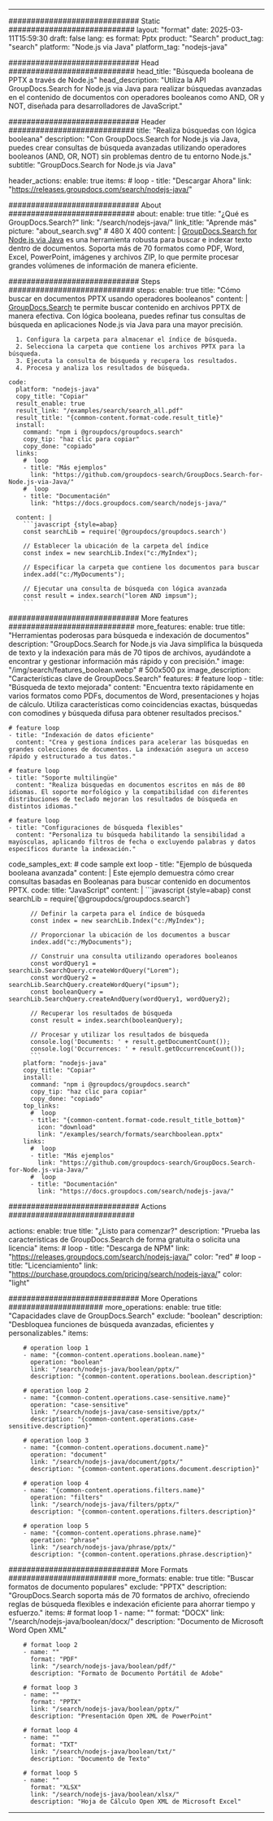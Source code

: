 
---
############################# Static ############################
layout: "format"
date:  2025-03-11T15:59:30
draft: false
lang: es
format: Pptx
product: "Search"
product_tag: "search"
platform: "Node.js via Java"
platform_tag: "nodejs-java"

############################# Head ############################
head_title: "Búsqueda booleana de PPTX a través de Node.js"
head_description: "Utiliza la API GroupDocs.Search for Node.js via Java para realizar búsquedas avanzadas en el contenido de documentos con operadores booleanos como AND, OR y NOT, diseñada para desarrolladores de JavaScript."

############################# Header ############################
title: "Realiza búsquedas con lógica booleana" 
description: "Con GroupDocs.Search for Node.js via Java, puedes crear consultas de búsqueda avanzadas utilizando operadores booleanos (AND, OR, NOT) sin problemas dentro de tu entorno Node.js."
subtitle: "GroupDocs.Search for Node.js via Java" 

header_actions:
  enable: true
  items:
    #  loop
    - title: "Descargar Ahora"
      link: "https://releases.groupdocs.com/search/nodejs-java/"
      
############################# About ############################
about:
    enable: true
    title: "¿Qué es GroupDocs.Search?"
    link: "/search/nodejs-java/"
    link_title: "Aprende más"
    picture: "about_search.svg" # 480 X 400
    content: |
       [GroupDocs.Search for Node.js via Java](/search/nodejs-java/) es una herramienta robusta para buscar e indexar texto dentro de documentos. Soporta más de 70 formatos como PDF, Word, Excel, PowerPoint, imágenes y archivos ZIP, lo que permite procesar grandes volúmenes de información de manera eficiente.

############################# Steps ############################
steps:
    enable: true
    title: "Cómo buscar en documentos PPTX usando operadores booleanos"
    content: |
      [GroupDocs.Search](/search/nodejs-java/) te permite buscar contenido en archivos PPTX de manera efectiva. Con lógica booleana, puedes refinar tus consultas de búsqueda en aplicaciones Node.js via Java para una mayor precisión.
      
      1. Configura la carpeta para almacenar el índice de búsqueda.
      2. Selecciona la carpeta que contiene los archivos PPTX para la búsqueda.
      3. Ejecuta la consulta de búsqueda y recupera los resultados.
      4. Procesa y analiza los resultados de búsqueda.
   
    code:
      platform: "nodejs-java"
      copy_title: "Copiar"
      result_enable: true
      result_link: "/examples/search/search_all.pdf"
      result_title: "{common-content.format-code.result_title}"
      install:
        command: "npm i @groupdocs/groupdocs.search"
        copy_tip: "haz clic para copiar"
        copy_done: "copiado"
      links:
        #  loop
        - title: "Más ejemplos"
          link: "https://github.com/groupdocs-search/GroupDocs.Search-for-Node.js-via-Java/"
        #  loop
        - title: "Documentación"
          link: "https://docs.groupdocs.com/search/nodejs-java/"
          
      content: |
        ```javascript {style=abap}
        const searchLib = require('@groupdocs/groupdocs.search')

        // Establecer la ubicación de la carpeta del índice
        const index = new searchLib.Index("c:/MyIndex");

        // Especificar la carpeta que contiene los documentos para buscar
        index.add("c:/MyDocuments");

        // Ejecutar una consulta de búsqueda con lógica avanzada
        const result = index.search("lorem AND impsum");
        ```            

############################# More features ############################
more_features:
  enable: true
  title: "Herramientas poderosas para búsqueda e indexación de documentos"
  description: "GroupDocs.Search for Node.js via Java simplifica la búsqueda de texto y la indexación para más de 70 tipos de archivos, ayudándote a encontrar y gestionar información más rápido y con precisión."
  image: "/img/search/features_boolean.webp" # 500x500 px
  image_description: "Características clave de GroupDocs.Search"
  features:
    # feature loop
    - title: "Búsqueda de texto mejorada"
      content: "Encuentra texto rápidamente en varios formatos como PDFs, documentos de Word, presentaciones y hojas de cálculo. Utiliza características como coincidencias exactas, búsquedas con comodines y búsqueda difusa para obtener resultados precisos."

    # feature loop
    - title: "Indexación de datos eficiente"
      content: "Crea y gestiona índices para acelerar las búsquedas en grandes colecciones de documentos. La indexación asegura un acceso rápido y estructurado a tus datos."

    # feature loop
    - title: "Soporte multilingüe"
      content: "Realiza búsquedas en documentos escritos en más de 80 idiomas. El soporte morfológico y la compatibilidad con diferentes distribuciones de teclado mejoran los resultados de búsqueda en distintos idiomas."

    # feature loop
    - title: "Configuraciones de búsqueda flexibles"
      content: "Personaliza tu búsqueda habilitando la sensibilidad a mayúsculas, aplicando filtros de fecha o excluyendo palabras y datos específicos durante la indexación."
      
  code_samples_ext:
    # code sample ext loop
    - title: "Ejemplo de búsqueda booleana avanzada"
      content: |
        Este ejemplo demuestra cómo crear consultas basadas en Booleanas para buscar contenido en documentos PPTX.
      code:
        title: "JavaScript"
        content: |
          ```javascript {style=abap}
          const searchLib = require('@groupdocs/groupdocs.search')
          
          // Definir la carpeta para el índice de búsqueda
          const index = new searchLib.Index("c:/MyIndex");
              
          // Proporcionar la ubicación de los documentos a buscar
          index.add("c:/MyDocuments");

          // Construir una consulta utilizando operadores booleanos
          const wordQuery1 = searchLib.SearchQuery.createWordQuery("Lorem");
          const wordQuery2 = searchLib.SearchQuery.createWordQuery("ipsum");
          const booleanQuery = searchLib.SearchQuery.createAndQuery(wordQuery1, wordQuery2);

          // Recuperar los resultados de búsqueda
          const result = index.search(booleanQuery);
          
          // Procesar y utilizar los resultados de búsqueda
          console.log('Documents: ' + result.getDocumentCount());
          console.log('Occurrences: ' + result.getOccurrenceCount());
          ```
        platform: "nodejs-java"
        copy_title: "Copiar"
        install:
          command: "npm i @groupdocs/groupdocs.search"
          copy_tip: "haz clic para copiar"
          copy_done: "copiado"
        top_links:
          #  loop
          - title: "{common-content.format-code.result_title_bottom}"
            icon: "download"
            link: "/examples/search/formats/searchboolean.pptx"
        links:
          #  loop
          - title: "Más ejemplos"
            link: "https://github.com/groupdocs-search/GroupDocs.Search-for-Node.js-via-Java/"
          #  loop
          - title: "Documentación"
            link: "https://docs.groupdocs.com/search/nodejs-java/"
            

            


############################# Actions ############################

actions:
  enable: true
  title: "¿Listo para comenzar?"
  description: "Prueba las características de GroupDocs.Search de forma gratuita o solicita una licencia"
  items:
    #  loop
    - title: "Descarga de NPM"
      link: "https://releases.groupdocs.com/search/nodejs-java/"
      color: "red"
        #  loop
    - title: "Licenciamiento"
      link: "https://purchase.groupdocs.com/pricing/search/nodejs-java/"
      color: "light"


############################# More Operations #####################
more_operations:
    enable: true
    title: "Capacidades clave de GroupDocs.Search"
    exclude: "boolean"
    description: "Desbloquea funciones de búsqueda avanzadas, eficientes y personalizables."
    items: 
          
        # operation loop 1
        - name: "{common-content.operations.boolean.name}"
          operation: "boolean"
          link: "/search/nodejs-java/boolean/pptx/"
          description: "{common-content.operations.boolean.description}"

        # operation loop 2
        - name: "{common-content.operations.case-sensitive.name}"
          operation: "case-sensitive"
          link: "/search/nodejs-java/case-sensitive/pptx/"
          description: "{common-content.operations.case-sensitive.description}"

        # operation loop 3
        - name: "{common-content.operations.document.name}"
          operation: "document"
          link: "/search/nodejs-java/document/pptx/"
          description: "{common-content.operations.document.description}"

        # operation loop 4
        - name: "{common-content.operations.filters.name}"
          operation: "filters"
          link: "/search/nodejs-java/filters/pptx/"
          description: "{common-content.operations.filters.description}"

        # operation loop 5
        - name: "{common-content.operations.phrase.name}"
          operation: "phrase"
          link: "/search/nodejs-java/phrase/pptx/"
          description: "{common-content.operations.phrase.description}"
          
        
          
############################# More Formats ########################
more_formats:
    enable: true
    title: "Buscar formatos de documento populares"
    exclude: "PPTX"
    description: "GroupDocs.Search soporta más de 70 formatos de archivo, ofreciendo reglas de búsqueda flexibles e indexación eficiente para ahorrar tiempo y esfuerzo."
    items: 
        # format loop 1
        - name: ""
          format: "DOCX"
          link: "/search/nodejs-java/boolean/docx/"
          description: "Documento de Microsoft Word Open XML"
          
        # format loop 2
        - name: ""
          format: "PDF"
          link: "/search/nodejs-java/boolean/pdf/"
          description: "Formato de Documento Portátil de Adobe"
          
        # format loop 3
        - name: ""
          format: "PPTX"
          link: "/search/nodejs-java/boolean/pptx/"
          description: "Presentación Open XML de PowerPoint"

        # format loop 4
        - name: ""
          format: "TXT"
          link: "/search/nodejs-java/boolean/txt/"
          description: "Documento de Texto"
          
        # format loop 5
        - name: ""
          format: "XLSX"
          link: "/search/nodejs-java/boolean/xlsx/"
          description: "Hoja de Cálculo Open XML de Microsoft Excel"
  

---